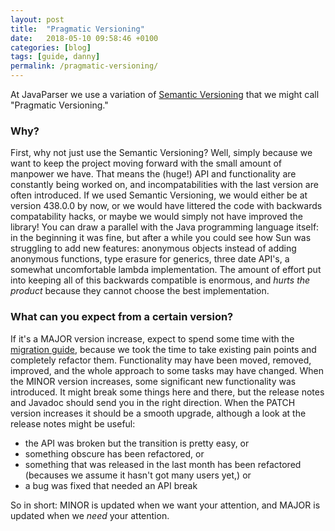 ```yaml
---
layout: post
title:  "Pragmatic Versioning"
date:   2018-05-10 09:58:46 +0100
categories: [blog]
tags: [guide, danny]
permalink: /pragmatic-versioning/
---
```

At JavaParser we use a variation of [Semantic Versioning](https://semver.org/) that we might call "Pragmatic Versioning."

### Why?

First, why not just use the Semantic Versioning? Well, simply because we want to keep the project moving forward with the small amount of manpower we have. That means the (huge!) API and functionality are constantly being worked on, and incompatabilities with the last version are often introduced. If we used Semantic Versioning, we would either be at version 438.0.0 by now, or we would have littered the code with backwards compatability hacks, or maybe we would simply not have improved the library! You can draw a parallel with the Java programming language itself: in the beginning it was fine, but after a while you could see how Sun was struggling to add new features: anonymous objects instead of adding anonymous functions, type erasure for generics, three date API's, a somewhat uncomfortable lambda implementation. The amount of effort put into keeping all of this backwards compatible is enormous, and _hurts the product_ because they cannot choose the best implementation.

### What can you expect from a certain version?

If it's a MAJOR version increase, expect to spend some time with the [migration guide](https://github.com/javaparser/javaparser/wiki/Migration-Guide), because we took the time to take existing pain points and completely refactor them. Functionality may have been moved, removed, improved, and the whole approach to some tasks may have changed. When the MINOR version increases, some significant new functionality was introduced. It might break some things here and there, but the release notes and Javadoc should send you in the right direction. When the PATCH version increases it should be a smooth upgrade, although a look at the release notes might be useful:

*   the API was broken but the transition is pretty easy, or
*   something obscure has been refactored, or
*   something that was released in the last month has been refactored (becauses we assume it hasn't got many users yet,) or
*   a bug was fixed that needed an API break

So in short: MINOR is updated when we want your attention, and MAJOR is updated when we _need_ your attention.